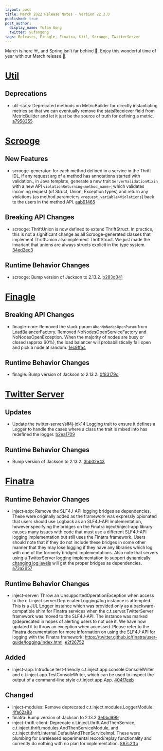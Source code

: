 ```yaml
---
layout: post
title: March 2022 Release Notes - Version 22.3.0
published: true
post_author:
  display_name: Yufan Gong
  twitter: yufangong
tags: Releases, Finagle, Finatra, Util, Scrooge, TwitterServer
---
```


March is here ☀️, and Spring isn’t far behind 🌱. Enjoy this wonderful time of year with our March release 🥂.

[Util](https://github.com/twitter/util/)
========================================

Deprecations
-------------

-   util-stats: Deprecated methods on MetricBuilder for directly instantiating metrics so that we can
    eventually remove the statsReceiever field from MetricBuilder and let it just be the source of
    truth for defining a metric. [a7958355](https://github.com/twitter/util/commit/a7958355a4eb6f54229f56fc84bb1fa9546abcd3)

[Scrooge](https://github.com/twitter/scrooge/)
==============================================

New Features
--------------

-   scrooge-generator: for each method defined in a service in the Thrift IDL, if any request arg
    of a method has annotations started with validation., in Java template, generate a new trait
    `ServerValidationMixin` with a new API `violationReturning<method_name>`; which validates incoming
    request (of Struct, Union, Exception types) and return any violations (as method parameters
    `<request_variable>Violations`) back to the users in the method API. [aab91465](https://github.com/twitter/scrooge/commit/aab914658a44472b58ff8189374ecc1b0cecac10)

Breaking API Changes
----------------------

-   scrooge: ThriftUnion is now defined to extend ThriftStruct. In practice,
    this is not a significant change as all Scrooge-generated classes that
    implement ThriftUnion also implement ThriftStruct. We just made the
    invariant that unions are always structs explicit in the type system.
    [34ed2ec3](https://github.com/twitter/scrooge/commit/5c00d735e7f2c240103d9221b0474a4034ed2ec3)

Runtime Behavior Changes
---------------------------

-   scrooge: Bump version of Jackson to 2.13.2. [b283d341](https://github.com/twitter/scrooge/commit/b283d341501bd44fd6701672c51284bae73a7a22)

[Finagle](https://github.com/twitter/finagle/)
==============================================

Breaking API Changes
----------------------

-   finagle-core: Removed the stack param `WhenNoNodesOpenParam` from LoadBalancerFactory.
    Removed NoNodesOpenServiceFactory and NoNodesOpenException. When the majority of nodes
    are busy or closed (approx 60%), the load balancer will probabilistically fail open and
    pick a node at random. [1ec9ffa4](https://github.com/twitter/finagle/commit/c9c21bfea8035030329482c2888a3df11ec9ffa4)

Runtime Behavior Changes
---------------------------

-   finagle: Bump version of Jackson to 2.13.2. [0f83179d](https://github.com/twitter/finagle/commit/96459e3bebbde122db997a4503cb89980f83179d)

[Twitter Server](https://github.com/twitter/twitter-server/)
============================================================

Updates
--------

-   Update the twitter-server/slf4j-jdk14 Logging trait to ensure it defines a Logger to
    handle the cases where a class the trait is mixed into has redefined the logger. [b2ea1709](https://github.com/twitter/twitter-server/commit/b2ea17099b2d40239012c169dab7cc828453d4d7)

Runtime Behavior Changes
---------------------------

-   Bump version of Jackson to 2.13.2. [3bb02e43](https://github.com/twitter/twitter-server/commit/3bb02e4327c407e1ecf9f6f136038d83809941ae)

[Finatra](https://github.com/twitter/finatra/)
==============================================

Runtime Behavior Changes
---------------------------

-   inject-app: Remove the SLF4J-API logging bridges as dependencies. These were originally
    added as the framework was expressly opionated that users should use Logback as an SLF4J-API
    implementation, however specifying the bridges on the Finatra inject/inject-app library
    causes many issues with code that must use a different SLF4J-API logging implementation
    but still uses the Finatra framework. Users should note that if they do not include these
    bridges in some other manner that they may lose logging if they have any libraries which
    log with one of the formerly bridged implementations. Also note that servers using a
    TwitterServer logging implementation to support [dynamically changing log levels](https://twitter.github.io/twitter-server/Features.html#dynamically-change-log-levels) will get the proper bridges as dependencies.
    [a73a2957](https://github.com/twitter/finatra/commit/a73a29576c7010a9f653b572a9e650f6f0bd6721)

Runtime Behavior Changes
---------------------------

-   inject-server: Throw an UnsupportedOperationException when access to the c.t.inject.server.DeprecatedLogging\#log
    instance is attempted. This is a JUL Logger instance which was provided only as a backward-compatible
    shim for Finatra services when the c.t.server.TwitterServer framework was moved to the SLF4J-API.
    The instance was marked @deprecated in hopes of alerting users to not use it. We have now updated
    it to throw an exception when accessed. Please refer to the Finatra documentation for more information
    on using the SLF4J-API for logging with the Finatra framework: <https://twitter.github.io/finatra/user-guide/logging/index.html>.
    [e2f26752](https://github.com/twitter/finatra/commit/e2f267525f3526b79357aa028c9b63aa67ee63a1)

Added
------

-   inject-app: Introduce test-friendly c.t.inject.app.console.ConsoleWriter and
    c.t.inject.app.TestConsoleWriter, which can be used to inspect the output of a command-line
    style c.t.inject.app.App. [404f7eeb](https://github.com/twitter/finatra/commit/404f7eeb769074d42e258f62d7db5957195cbf60)

Changed
---------

-   inject-modules: Remove deprecated c.t.inject.modules.LoggerModule. [4fa62a88](https://github.com/twitter/finatra/commit/4fa62a88032f48e6aa5beb8eee348edd637a555d)
-   finatra: Bump version of Jackson to 2.13.2 [3e0bd999](https://github.com/twitter/finatra/commit/3e0bd9991dcaac629dd7e53debe54c18eb081c63)
-   inject-thrift-client: Deprecate c.t.inject.thrift.AndThenService, c.t.inject.thrift.modules.AndThenServiceModule,
    and c.t.inject.thrift.internal.DefaultAndThenServiceImpl. These were plumbing for unreleased
    experimental record/replay functionality and currently do nothing with no plan for implementation.
    [887c2ffb](https://github.com/twitter/finatra/commit/887c2ffb5bfa237dd41658c2646199961c47c547)
